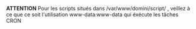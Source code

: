 **ATTENTION**
Pour les scripts situés dans /var/www/domini/script/ , veillez à ce que ce soit l'utilisation www-data:www-data qui éxécute les tâches CRON
